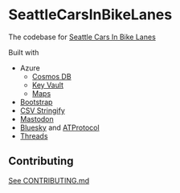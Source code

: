 # SeattleCarsInBikeLanes

The codebase for [Seattle Cars In Bike Lanes](https://seattle.carinbikelane.com)

Built with

- Azure
  - [Cosmos DB](https://learn.microsoft.com/en-us/azure/cosmos-db/)
  - [Key Vault](https://learn.microsoft.com/en-us/azure/key-vault/)
  - [Maps](https://learn.microsoft.com/en-us/azure/azure-maps/)
- [Bootstrap](https://getbootstrap.com/)
- [CSV Stringify](https://csv.js.org/stringify/)
- [Mastodon](https://docs.joinmastodon.org/api/)
- [Bluesky](https://docs.bsky.app/) and [ATProtocol](https://atproto.com/)
- [Threads](https://developers.facebook.com/docs/threads/)

## Contributing

[See CONTRIBUTING.md](./CONTRIBUTING.md)
